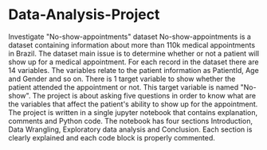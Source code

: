 # Data-Analysis-Project
Investigate "No-show-appointments" dataset
No-show-appointments is a dataset containing information about more than 110k medical appointments in Brazil.
The dataset main issue is to determine whether or not a patient will show up for a medical appointment.
For each record in the dataset there are 14 variables.
The variables relate to the patient information as PatientId, Age and Gender and so on.
There is 1 target variable to show whether the patient attended the appointment or not. This target variable is named "No-show".
The project is about asking five questions in order to know what are the variables that affect the patient's ability to show up for the appointment.
The project is written in a single jupyter notebook that contains explanation, comments and Python code.
The notebook has four sections Introduction, Data Wrangling, Exploratory data analysis and Conclusion.
Each section is clearly explained and each code block is properly commented.
